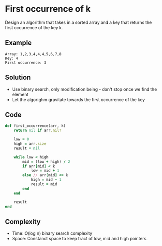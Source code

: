 # First occurrence of k
Design an algorithm that takes in a sorted array and a key that returns the first occurrence of
the key k.

## Example
```
Array: 1,2,3,4,4,4,5,6,7,8
Key: 4
First occurrence: 3
```

## Solution
- Use binary search, only modification being - don't stop once we find the element
- Let the algorighm gravitate towards the first occurrence of the key

## Code
```ruby
def first_occurrence(arr, k)
    return nil if arr.nil?

    low = 0
    high = arr.size
    result = nil

    while low < high
        mid = (low + high) / 2
        if arr[mid] < k
            low = mid + 1
        else // arr[mid] <= k
            high = mid - 1
            result = mid
        end
    end

    result
end
```

## Complexity
- Time: O(log n) binary search complexity
- Space: Constanct space to keep tract of low, mid and high pointers.
